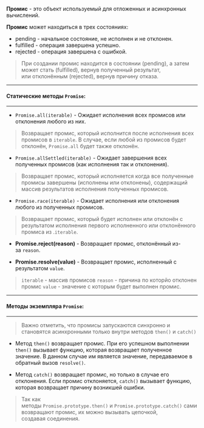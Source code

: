 
**Промис** - это объект используемый для отложенных и асинхронных вычислений.

**Промис** может находиться в трех состояниях:
- pending - начальное состояние, не исполнен и  не отклонен.
- fulfilled - операция завершена успешно.
- rejected - операция завершена с ошибкой.

> При создании промис находится  в состоянии (pending), а затем может стать (fulfilled), вернув полученный результат, или отклонённым (rejected), вернув причину отказа.



---
#### Статические методы `Promise`:
---

- `Promise.all(iterable)` - Ожидает исполнения всех промисов или отклонения любого из них.
> Возвращает промис, который исполнится после исполнения всех промисов в `iterable`. В случае, если любой из промисов будет отклонён, `Promise.all` будет также отклонён.

- `Promise.allSettled(iterable)` - Ожидает завершения всех полученных промисов (как исполнения так и отклонения).
> Возвращает промис, который исполняется когда все полученные промисы завершены (исполнены или отклонены), содержащий массив результатов исполнения полученных промисов.

- `Promise.race(iterable)` - Ожидает исполнения или отклонения любого из полученных промисов.
> Возвращает промис, который будет исполнен или отклонён с результатом исполнения первого исполненного или отклонённого промиса из .`iterable`.

- **Promise.reject(reason)** - Возвращает промис, отклонённый из-за `reason`.

- **Promise.resolve(value)** - Возвращает промис, исполненный с результатом `value`.

> `iterable` - массив промисов
> `reason` - причина по которйо отклонен промис
> `value` - значение с которым будет выполнен промис.



---
#### Методы экземпляра `Promise`:
---

> Важно отметить, что промисы запускаются синхронно и становятся асинхронными только внутри методов `then()` и `catch()`

- Метод `then()` возвращает промис. При его успешном выполнении `then()` вызывает функцию, которая возвращает полученное значение. В данном случае им является значение, передаваемое в обратный вызов `resolve()`.

- Метод `catch()` возвращает промис, но только в случае его отклонения. Если промис отклоняется, `catch()` вызывает функцию, которая возвращает причину возникшей ошибки.

> Так как методы `Promise.prototype.then()` и `Promise.prototype.catch()` сами возвращают промис, их можно вызывать цепочкой, создавая соединения.



